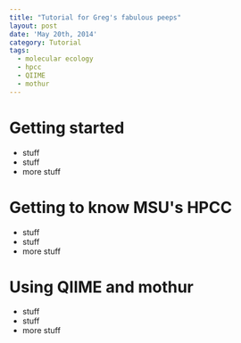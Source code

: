```yaml
---
title: "Tutorial for Greg's fabulous peeps"
layout: post
date: 'May 20th, 2014'
category: Tutorial
tags:
  - molecular ecology
  - hpcc
  - QIIME
  - mothur
---
```


# Getting started
- stuff
- stuff
- more stuff

# Getting to know MSU's HPCC
- stuff
- stuff
- more stuff

# Using QIIME and mothur
- stuff
- stuff
- more stuff
